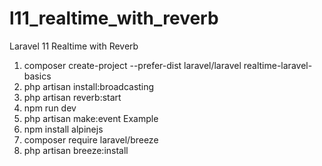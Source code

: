 # l11_realtime_with_reverb
 Laravel 11 Realtime with Reverb

1. composer create-project --prefer-dist laravel/laravel realtime-laravel-basics
2. php artisan install:broadcasting
3. php artisan reverb:start
4. npm run dev
5. php artisan make:event Example
6. npm install alpinejs
7. composer require laravel/breeze
8. php artisan breeze:install
